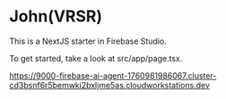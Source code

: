 # John(VRSR)

This is a NextJS starter in Firebase Studio.

To get started, take a look at src/app/page.tsx.


https://9000-firebase-ai-agent-1760981986067.cluster-cd3bsnf6r5bemwki2bxljme5as.cloudworkstations.dev
